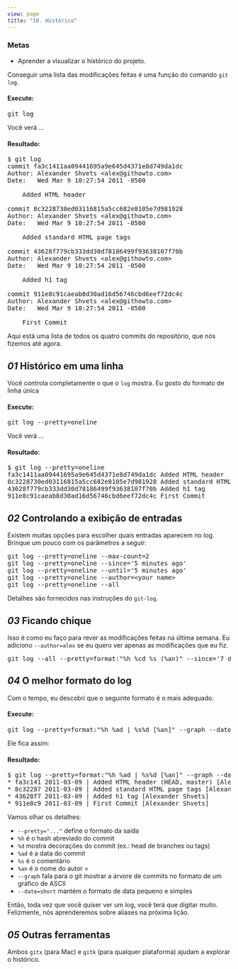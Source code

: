 ```yaml
---
view: page
title: "10. Histórico"
---
```


<h3>Metas</h3>

<ul><li>Aprender a visualizar o histórico do projeto.</li></ul>

<p>Conseguir uma lista das modificações feitas é uma função do comando <code>git log</code>.</p>

<h4 class="h4-pre">Execute:</h4>

<pre class="instructions">git log</pre>

<p>Você verá &#8230;</p>

<h4 class="h4-pre">Resultado:</h4>

<pre class="sample">$ git log
commit fa3c1411aa09441695a9e645d4371e8d749da1dc
Author: Alexander Shvets &lt;alex@githowto.com&gt;
Date:   Wed Mar 9 10:27:54 2011 -0500

    Added HTML header

commit 8c3228730ed03116815a5cc682e8105e7d981928
Author: Alexander Shvets &lt;alex@githowto.com&gt;
Date:   Wed Mar 9 10:27:54 2011 -0500

    Added standard HTML page tags

commit 43628f779cb333dd30d78186499f93638107f70b
Author: Alexander Shvets &lt;alex@githowto.com&gt;
Date:   Wed Mar 9 10:27:54 2011 -0500

    Added h1 tag

commit 911e8c91caeab8d30ad16d56746cbd6eef72dc4c
Author: Alexander Shvets &lt;alex@githowto.com&gt;
Date:   Wed Mar 9 10:27:54 2011 -0500

    First Commit</pre>

<p>Aqui está uma lista de todos os quatro commits do repositório, que nós fizemos até agora.</p>

<h2><em>01</em> Histórico em uma linha</h2>

<p>Você controla completamente o que o <code>log</code> mostra. Eu gosto do formato de linha única</p>

<h4 class="h4-pre">Execute:</h4>

<pre class="instructions">git log --pretty=oneline</pre>

<p>Você verá &#8230;</p>

<h4 class="h4-pre">Resultado:</h4>

<pre class="sample">$ git log --pretty=oneline
fa3c1411aa09441695a9e645d4371e8d749da1dc Added HTML header
8c3228730ed03116815a5cc682e8105e7d981928 Added standard HTML page tags
43628f779cb333dd30d78186499f93638107f70b Added h1 tag
911e8c91caeab8d30ad16d56746cbd6eef72dc4c First Commit</pre>

<h2><em>02</em> Controlando a exibição de entradas</h2>

<p>Existem muitas opções para escolher quais entradas aparecem no log. Brinque um pouco com os parâmetros a seguir:</p>

<pre class="instructions">git log --pretty=oneline --max-count=2
git log --pretty=oneline --since='5 minutes ago'
git log --pretty=oneline --until='5 minutes ago'
git log --pretty=oneline --author=&lt;your name&gt;
git log --pretty=oneline --all</pre>

<p>Detalhes são fornecidos nas instruções do <code>git-log</code>.</p>

<h2><em>03</em> Ficando chique</h2>

<p>Isso é como eu faço para rever as modificações feitas na última semana. Eu adiciono <code>--author=alex</code> se eu quero ver apenas as modificações que eu fiz.</p>

<pre class="instructions">git log --all --pretty=format:"%h %cd %s (%an)" --since='7 days ago'</pre>

<h2><em>04</em> O melhor formato do log</h2>

<p>Com o tempo, eu descobri que o seguinte formato é o mais adequado.</p>

<h4 class="h4-pre">Execute:</h4>

<pre class="instructions">git log --pretty=format:"%h %ad | %s%d [%an]" --graph --date=short</pre>

<p>Ele fica assim:</p>

<h4 class="h4-pre">Resultado:</h4>

<pre class="sample">$ git log --pretty=format:"%h %ad | %s%d [%an]" --graph --date=short
* fa3c141 2011-03-09 | Added HTML header (HEAD, master) [Alexander Shvets]
* 8c32287 2011-03-09 | Added standard HTML page tags [Alexander Shvets]
* 43628f7 2011-03-09 | Added h1 tag [Alexander Shvets]
* 911e8c9 2011-03-09 | First Commit [Alexander Shvets]</pre>

<p>Vamos olhar os detalhes:</p>

<ul><li><code>--pretty="..."</code> define o formato da saída</li>
	<li><code>%h</code> é o hash abreviado do commit</li>
	<li><code>%d</code> mostra decorações do commit (ex.: head de branches ou tags)</li>
	<li><code>%ad</code> é a data do commit</li>
	<li><code>%s</code> é o comentário</li>
	<li><code>%an</code> é o nome do autor =</li>
	<li><code>--graph</code> fala para o git mostrar a árvore de commits no formato de um gráfico de <span class="caps">ASCII</span></li>
	<li><code>--date=short</code> mantém o formato de data pequeno e simples</li></ul>

<p>Então, toda vez que você quiser ver um log, você terá que digitar muito. Felizmente, nós aprenderemos sobre aliases na próxima lição.</p>

<h2><em>05</em> Outras ferramentas</h2>

<p>Ambos <code>gitx</code> (para Mac) e <code>gitk</code> (para qualquer plataforma) ajudam a explorar o histórico.</p>
